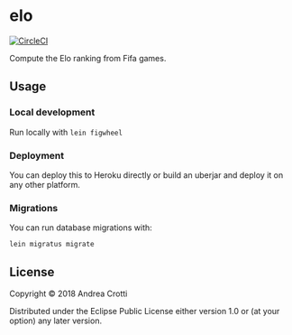# elo

[![CircleCI](https://circleci.com/gh/AndreaCrotti/elo/tree/master.svg?style=svg)](https://circleci.com/gh/AndreaCrotti/elo/tree/master)

Compute the Elo ranking from Fifa games.

## Usage

### Local development

Run locally with `lein figwheel`

### Deployment

You can deploy this to Heroku directly or build an uberjar and deploy it on any other platform.

### Migrations

You can run database migrations with:

    lein migratus migrate

## License

Copyright © 2018 Andrea Crotti

Distributed under the Eclipse Public License either version 1.0 or (at
your option) any later version.
